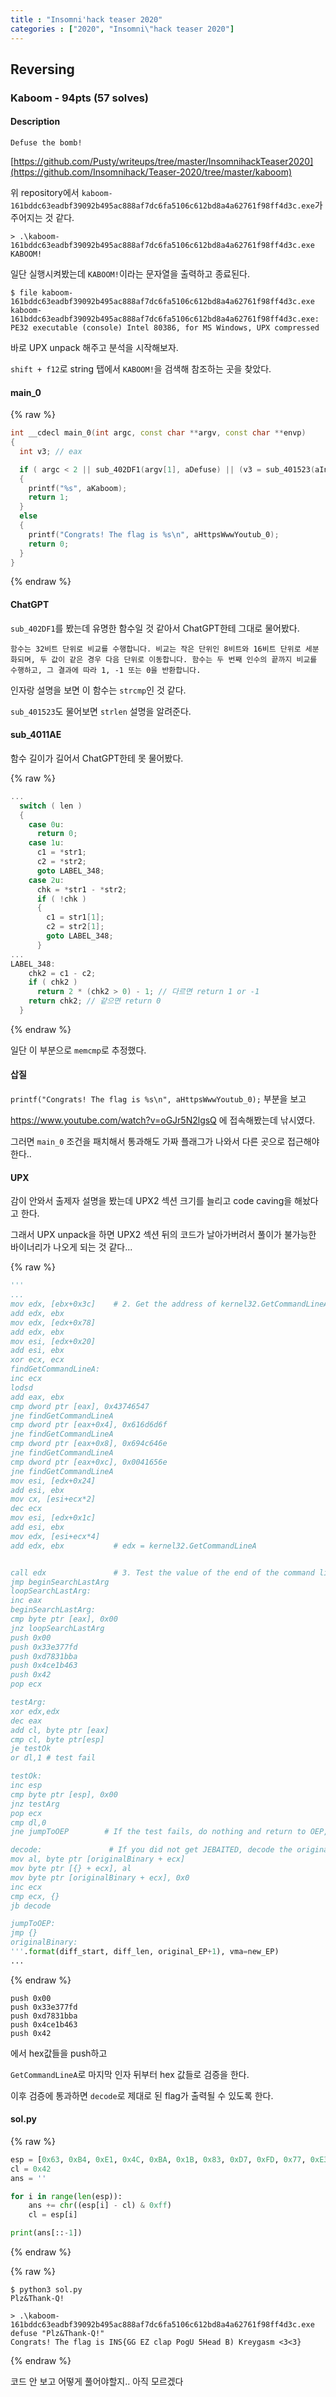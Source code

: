 ```yaml
---
title : "Insomni'hack teaser 2020"
categories : ["2020", "Insomni\"hack teaser 2020"]
---
```


## Reversing

### Kaboom - 94pts (57 solves)

#### Description

```
Defuse the bomb!
```

[https://github.com/Pusty/writeups/tree/master/InsomnihackTeaser2020](https://github.com/Insomnihack/Teaser-2020/tree/master/kaboom)

위 repository에서 `kaboom-161bddc63eadbf39092b495ac888af7dc6fa5106c612bd8a4a62761f98ff4d3c.exe`가 주어지는 것 같다.

```console
> .\kaboom-161bddc63eadbf39092b495ac888af7dc6fa5106c612bd8a4a62761f98ff4d3c.exe
KABOOM!
```

일단 실행시켜봤는데 `KABOOM!`이라는 문자열을 출력하고 종료된다.

```console
$ file kaboom-161bddc63eadbf39092b495ac888af7dc6fa5106c612bd8a4a62761f98ff4d3c.exe 
kaboom-161bddc63eadbf39092b495ac888af7dc6fa5106c612bd8a4a62761f98ff4d3c.exe: PE32 executable (console) Intel 80386, for MS Windows, UPX compressed
```

바로 UPX unpack 해주고 분석을 시작해보자.

`shift + f12`로 string 탭에서 `KABOOM!`을 검색해 참조하는 곳을 찾았다.

#### main_0

{% raw %}
```c++
int __cdecl main_0(int argc, const char **argv, const char **envp)
{
  int v3; // eax

  if ( argc < 2 || sub_402DF1(argv[1], aDefuse) || (v3 = sub_401523(aIns), sub_4011AE(aIns_0, aHttpsWwwYoutub, v3)) )
  {
    printf("%s", aKaboom);
    return 1;
  }
  else
  {
    printf("Congrats! The flag is %s\n", aHttpsWwwYoutub_0);
    return 0;
  }
}
```
{% endraw %}

#### ChatGPT

`sub_402DF1`를 봤는데 유명한 함수일 것 같아서 ChatGPT한테 그대로 물어봤다.

```
함수는 32비트 단위로 비교를 수행합니다. 비교는 작은 단위인 8비트와 16비트 단위로 세분화되며, 두 값이 같은 경우 다음 단위로 이동합니다. 함수는 두 번째 인수의 끝까지 비교를 수행하고, 그 결과에 따라 1, -1 또는 0을 반환합니다.
```

인자랑 설명을 보면 이 함수는 `strcmp`인 것 같다.

`sub_401523`도 물어보면 `strlen` 설명을 알려준다.

#### sub_4011AE

함수 길이가 길어서 ChatGPT한테 못 물어봤다.

{% raw %}
```c++
...
  switch ( len )
  {
    case 0u:
      return 0;
    case 1u:
      c1 = *str1;
      c2 = *str2;
      goto LABEL_348;
    case 2u:
      chk = *str1 - *str2;
      if ( !chk )
      {
        c1 = str1[1];
        c2 = str2[1];
        goto LABEL_348;
      }
...
LABEL_348:
    chk2 = c1 - c2;
    if ( chk2 )
      return 2 * (chk2 > 0) - 1; // 다르면 return 1 or -1
    return chk2; // 같으면 return 0
  }
```
{% endraw %}

일단 이 부분으로 `memcmp`로 추정했다.

#### 삽질

`printf("Congrats! The flag is %s\n", aHttpsWwwYoutub_0);` 부분을 보고

https://www.youtube.com/watch?v=oGJr5N2lgsQ 에 접속해봤는데 낚시였다.

그러면 `main_0` 조건을 패치해서 통과해도 가짜 플래그가 나와서 다른 곳으로 접근해야 한다..

#### UPX

감이 안와서 출제자 설명을 봤는데 UPX2 섹션 크기를 늘리고 code caving을 해놨다고 한다.

그래서 UPX unpack을 하면 UPX2 섹션 뒤의 코드가 날아가버려서 풀이가 불가능한 바이너리가 나오게 되는 것 같다...

{% raw %}
```python
'''
...
mov edx, [ebx+0x3c]    # 2. Get the address of kernel32.GetCommandLineA in edx
add edx, ebx
mov edx, [edx+0x78]
add edx, ebx
mov esi, [edx+0x20]
add esi, ebx
xor ecx, ecx
findGetCommandLineA:
inc ecx
lodsd
add eax, ebx
cmp dword ptr [eax], 0x43746547
jne findGetCommandLineA
cmp dword ptr [eax+0x4], 0x616d6d6f
jne findGetCommandLineA
cmp dword ptr [eax+0x8], 0x694c646e
jne findGetCommandLineA
cmp dword ptr [eax+0xc], 0x0041656e
jne findGetCommandLineA
mov esi, [edx+0x24]
add esi, ebx
mov cx, [esi+ecx*2]
dec ecx
mov esi, [edx+0x1c]
add esi, ebx
mov edx, [esi+ecx*4]
add edx, ebx           # edx = kernel32.GetCommandLineA


call edx               # 3. Test the value of the end of the command line (the last argument)
jmp beginSearchLastArg
loopSearchLastArg:
inc eax
beginSearchLastArg:
cmp byte ptr [eax], 0x00
jnz loopSearchLastArg
push 0x00
push 0x33e377fd
push 0xd7831bba
push 0x4ce1b463
push 0x42
pop ecx

testArg:
xor edx,edx
dec eax
add cl, byte ptr [eax]
cmp cl, byte ptr[esp]
je testOk        
or dl,1 # test fail

testOk:
inc esp
cmp byte ptr [esp], 0x00
jnz testArg              
pop ecx
cmp dl,0
jne jumpToOEP        # If the test fails, do nothing and return to OEP, get JEBAITED

decode:               # If you did not get JEBAITED, decode the original binary
mov al, byte ptr [originalBinary + ecx]
mov byte ptr [{} + ecx], al
mov byte ptr [originalBinary + ecx], 0x0
inc ecx
cmp ecx, {}
jb decode

jumpToOEP:
jmp {}
originalBinary:
'''.format(diff_start, diff_len, original_EP+1), vma=new_EP)
...
```
{% endraw %}

```
push 0x00
push 0x33e377fd
push 0xd7831bba
push 0x4ce1b463
push 0x42
```
에서 hex값들을 push하고 

`GetCommandLineA`로 마지막 인자 뒤부터 hex 값들로 검증을 한다.

이후 검증에 통과하면 `decode`로 제대로 된 flag가 출력될 수 있도록 한다.

#### sol.py

{% raw %}
```python
esp = [0x63, 0xB4, 0xE1, 0x4C, 0xBA, 0x1B, 0x83, 0xD7, 0xFD, 0x77, 0xE3, 0x33]
cl = 0x42
ans = ''

for i in range(len(esp)):
    ans += chr((esp[i] - cl) & 0xff)
    cl = esp[i]

print(ans[::-1])
```
{% endraw %}

{% raw %}
```console
$ python3 sol.py 
Plz&Thank-Q!
```

```console
> .\kaboom-161bddc63eadbf39092b495ac888af7dc6fa5106c612bd8a4a62761f98ff4d3c.exe defuse "Plz&Thank-Q!"
Congrats! The flag is INS{GG EZ clap PogU 5Head B) Kreygasm <3<3}
```
{% endraw %}

코드 안 보고 어떻게 풀어야할지.. 아직 모르겠다
